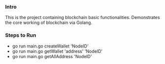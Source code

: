 ### Intro 

This is the project containing blockchain basic functionalities. Demonstrates the core working of blockchain via Golang. 

### Steps to Run 

* go run main.go createWallet 'NodeID'
* go run main.go getWallet 'address' 'NodeID'
* go run main.go getAllAddress 'NodeID'
